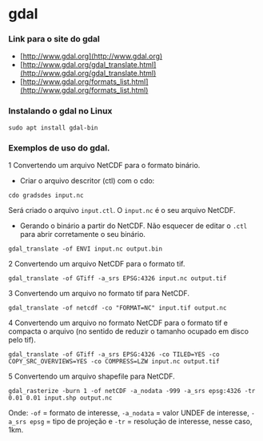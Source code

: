 gdal
====

### Link para o site do gdal 

+ [http://www.gdal.org](http://www.gdal.org)
+ [http://www.gdal.org/gdal_translate.html](http://www.gdal.org/gdal_translate.html)
+ [http://www.gdal.org/formats_list.html](http://www.gdal.org/formats_list.html)


### Instalando o gdal no Linux

`sudo apt install gdal-bin`

### Exemplos de uso do gdal.

1 Convertendo um arquivo NetCDF para o formato binário.

+ Criar o arquivo descritor (ctl) com o cdo:

`cdo gradsdes input.nc`

Será criado o arquivo `input.ctl`. O `input.nc` é o seu arquivo NetCDF.

+ Gerando o binário a partir do NetCDF. Não esquecer de editar o `.ctl` para abrir corretamente o seu binário.

`gdal_translate -of ENVI input.nc output.bin`

2 Convertendo um arquivo NetCDF para o formato tif.

`gdal_translate -of GTiff -a_srs EPSG:4326 input.nc output.tif`

3 Convertendo um arquivo no formato tif para NetCDF.

`gdal_translate -of netcdf -co "FORMAT=NC" input.tif output.nc`

4 Convertendo um arquivo no formato NetCDF para o formato tif e compacta o arquivo (no sentido de reduzir o tamanho ocupado em disco pelo tif).

`gdal_translate -of GTiff -a_srs EPSG:4326 -co TILED=YES -co COPY_SRC_OVERVIEWS=YES -co COMPRESS=LZW input.nc output.tif`

5 Convertendo um arquivo shapefile para NetCDF.

`gdal_rasterize -burn 1 -of netCDF -a_nodata -999 -a_srs epsg:4326 -tr 0.01 0.01 input.shp output.nc`

Onde: `-of` = formato de interesse, `-a_nodata` = valor UNDEF de interesse, `-a_srs epsg` = tipo de projeção e `-tr` = resolução de interesse, nesse caso, 1km.